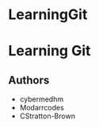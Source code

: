# LearningGit
# Learning Git






















## 	Authors
- cybermedhm
- Modarrcodes
- CStratton-Brown